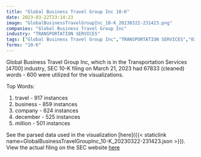 ```yaml
---
title: "Global Business Travel Group Inc 10-K"
date: 2023-03-22T23:14:23
image: "GlobalBusinessTravelGroupInc_10-K_20230322-231423.png"
companies: "Global Business Travel Group Inc"
industry: "TRANSPORTATION SERVICES"
tags: ["Global Business Travel Group Inc","TRANSPORTATION SERVICES","03-21-2023","10-K"]
forms: "10-K"
---
```

Global Business Travel Group Inc, which is in the Transportation Services [4700] industry, SEC 10-K filing on March 21, 2023 had 67833 (cleaned) words - 600 were utilized for the visualizations.

Top Words:
1. travel - 917 instances
2. business - 859 instances
3. company - 624 instances
4. december - 525 instances
5. million - 501 instances


See the parsed data used in the visualization [here]({{< staticlink name=GlobalBusinessTravelGroupInc_10-K_20230322-231423.json >}}).  
View the actual filing on the SEC website [here](https://www.sec.gov/Archives/edgar/data/1820872/0001104659-23-035161.txt)
